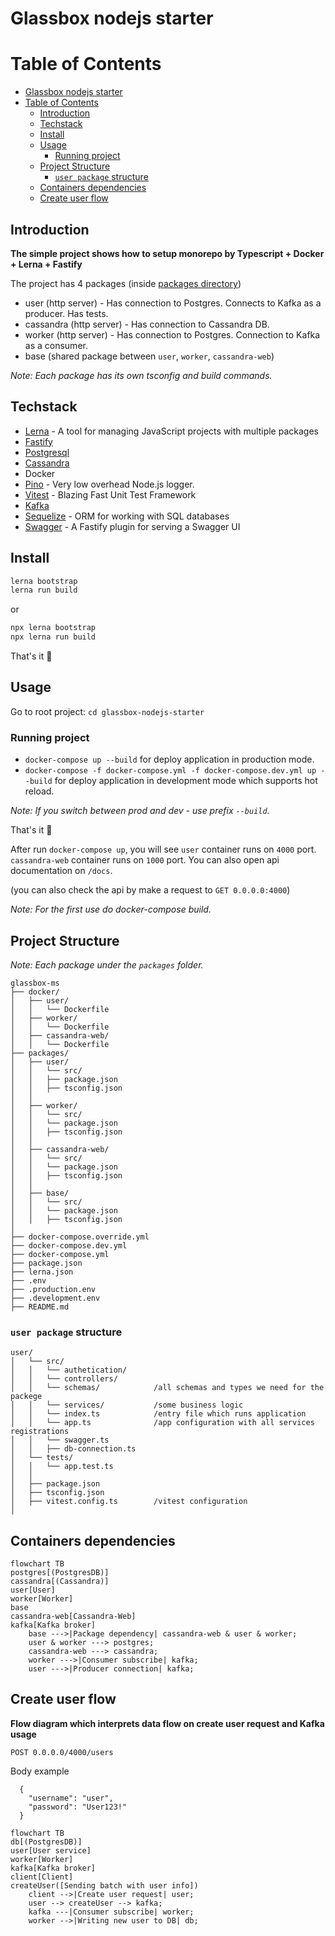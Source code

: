 # Glassbox nodejs starter


# Table of Contents

- [Glassbox nodejs starter](#glassbox-nodejs-starter)
- [Table of Contents](#table-of-contents)
  - [Introduction](#introduction)
  - [Techstack](#techstack)
  - [Install](#install)
  - [Usage](#usage)
    - [Running project](#running-project)
  - [Project Structure](#project-structure)
    - [`user package` structure](#user-package-structure)
  - [Containers dependencies](#containers-dependencies)
  - [Create user flow](#create-user-flow)

## Introduction

**The simple project shows how to setup monorepo by Typescript + Docker + Lerna + Fastify**

The project has 4 packages (inside [packages directory](https://github.com/nSoft-team/glassbox-nodejs-starter/tree/master/packages))

- user (http server) - Has connection to Postgres. Connects to Kafka as a producer. Has tests.
- cassandra (http server) - Has connection to Cassandra DB.
- worker (http server) - Has connection to Postgres. Connection to Kafka as a consumer.
- base (shared package between `user`,  `worker`, `cassandra-web`)

_Note: Each package has its own tsconfig and build commands._

## Techstack

- [Lerna](https://github.com/lerna/lerna) - A tool for managing JavaScript projects with multiple packages
- [Fastify](https://www.fastify.io/)
- [Postgresql](https://www.postgresql.org/)
- [Cassandra](https://cassandra.apache.org/_/index.html)
- Docker
- [Pino](https://github.com/pinojs/pino) - Very low overhead Node.js logger.
- [Vitest](https://vitest.dev/) - Blazing Fast Unit Test Framework
- [Kafka](https://kafka.apache.org/)
- [Sequelize](https://sequelize.org/) - ORM for working with SQL databases 
- [Swagger](https://github.com/fastify/fastify-swagger) - A Fastify plugin for serving a Swagger UI

## Install

```sh
lerna bootstrap
lerna run build
``` 
or 
```sh
npx lerna bootstrap
npx lerna run build
``` 

That's it 🚀

## Usage

Go to root project: `cd glassbox-nodejs-starter`

### Running project

* `docker-compose up --build` for deploy application in production mode.
* `docker-compose -f docker-compose.yml -f docker-compose.dev.yml up --build` for deploy application in development mode which supports hot reload.

_Note: If you switch between prod and dev - use prefix `--build`._

That's it 🚀

After run `docker-compose up`, you will see `user` container runs on `4000` port. `cassandra-web` container runs on `1000` port.
You can also open api documentation on `/docs`.

(you can also check the api by make a request to `GET 0.0.0.0:4000`)

_Note: For the first use do docker-compose build._

## Project Structure

_Note: Each package under the `packages` folder._

```
glassbox-ms
├── docker/
│   ├── user/
│   │   └── Dockerfile
│   ├── worker/
│   │   └── Dockerfile
│   ├── cassandra-web/
│   │   └── Dockerfile
├── packages/
│   ├── user/
│   │   └── src/
│   │   ├── package.json
│   │   ├── tsconfig.json
│   │
│   ├── worker/
│   │   └── src/
│   │   └── package.json
│   │   ├── tsconfig.json
│   │
│   ├── cassandra-web/
│   │   └── src/
│   │   └── package.json
│   │   ├── tsconfig.json
│   │
│   ├── base/
│   │   └── src/
│   │   └── package.json
│   │   ├── tsconfig.json
│
├── docker-compose.override.yml
├── docker-compose.dev.yml
├── docker-compose.yml
├── package.json
├── lerna.json
├── .env
├── .production.env
├── .development.env
├── README.md
```

### `user package` structure
```
user/
│   └── src/
│   │   └── authetication/
│   │   └── controllers/
│   │   └── schemas/            /all schemas and types we need for the packege 
│   │   └── services/           /some business logic
│   │   └── index.ts            /entry file which runs application
│   │   └── app.ts              /app configuration with all services registrations
│   │   └── swagger.ts      
│   │   ├── db-connection.ts
│   └── tests/
│   │   └── app.test.ts
│   │   
│   ├── package.json
│   ├── tsconfig.json
│   ├── vitest.config.ts        /vitest configuration
│
```

## Containers dependencies

```mermaid
flowchart TB
postgres[(PostgresDB)]
cassandra[(Cassandra)]
user[User]
worker[Worker]
base
cassandra-web[Cassandra-Web]
kafka[Kafka broker]
    base --->|Package dependency| cassandra-web & user & worker;
    user & worker ---> postgres;
    cassandra-web ---> cassandra;
    worker --->|Consumer subscribe| kafka;
    user --->|Producer connection| kafka;
```

## Create user flow

**Flow diagram which interprets data flow on create user request and Kafka usage**

```POST 0.0.0.0/4000/users```

Body example

```
  {
    "username": "user",
    "password": "User123!"
  }
```

```mermaid 
flowchart TB
db[(PostgresDB)]
user[User service]
worker[Worker]
kafka[Kafka broker]
client[Client]
createUser([Sending batch with user info])
    client -->|Create user request| user;
    user --> createUser --> kafka;
    kafka ---|Consumer subscribe| worker;
    worker -->|Writing new user to DB| db;
```


